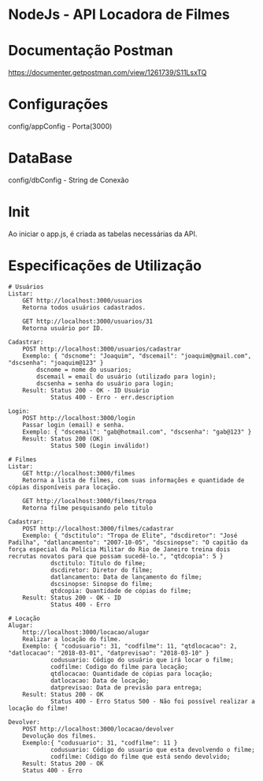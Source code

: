 # NodeJs - API Locadora de Filmes

# Documentação Postman
https://documenter.getpostman.com/view/1261739/S11LsxTQ

# Configurações
config/appConfig - Porta(3000)

# DataBase
config/dbConfig - String de Conexão

# Init
Ao iniciar o app.js, é criada as tabelas necessárias da API.

# Especificações de Utilização

	# Usuários
	Listar:
		GET http://localhost:3000/usuarios
		Retorna todos usuários cadastrados.
	
		GET http://localhost:3000/usuarios/31
		Retorna usuário por ID.
	
	Cadastrar:
		POST http://localhost:3000/usuarios/cadastrar
		Exemplo: { "dscnome": "Joaquim", "dscemail": "joaquim@gmail.com", "dscsenha": "joaquim@123" }
			dscnome = nome do usuarios;
			dscemail = email do usuário (utilizado para login);
			dscsenha = senha do usuário para login;
		Result: Status 200 - OK - ID Usuário 
				Status 400 - Erro - err.description
		
	Login:
		POST http://localhost:3000/login
		Passar login (email) e senha.
		Exemplo: { "dscemail": "gab@hotmail.com", "dscsenha": "gab@123" }
		Result: Status 200 (OK) 
				Status 500 (Login inválido!)
				
	# Filmes
	Listar:
		GET http://localhost:3000/filmes
		Retorna a lista de filmes, com suas informações e quantidade de cópias disponíveis para locação.
		
		GET http://localhost:3000/filmes/tropa
		Retorna filme pesquisando pelo titulo

	Cadastrar:
		POST http://localhost:3000/filmes/cadastrar
		Exemplo: { "dsctitulo": "Tropa de Elite", "dscdiretor": "José Padilha", "datlancamento": "2007-10-05", "dscsinopse": "O capitão da força especial da Polícia Militar do Rio de Janeiro treina dois recrutas novatos para que possam sucedê-lo.", "qtdcopia": 5 }
				dsctitulo: Título do filme;
				dscdiretor: Diretor do filme;
				datlancamento: Data de lançamento do filme;
				dscsinopse: Sinopse do filme;
				qtdcopia: Quantidade de cópias do filme;
		Result: Status 200 - OK - ID 
				Status 400 - Erro
				
	# Locação
	Alugar:
		http://localhost:3000/locacao/alugar
		Realizar a locação do filme.
		Exemplo: { "codusuario": 31, "codfilme": 11, "qtdlocacao": 2, "datlocacao": "2018-03-01", "datprevisao": "2018-03-10" }
				codusuario: Código do usuário que irá locar o filme;
				codfilme: Codigo do filme para locação;
				qtdlocacao: Quantidade de cópias para locação;
				datlocacao: Data de locação;
				datprevisao: Data de previsão para entrega;
		Result: Status 200 - OK 
				Status 400 - Erro Status 500 - Não foi possível realizar a locação do filme!

	Devolver:
		POST http://localhost:3000/locacao/devolver
		Devolução dos filmes.
		Exemplo:{ "codusuario": 31, "codfilme": 11 }
				codusuario: Código do usuario que esta devolvendo o filme;
				codfilme: Código do filme que está sendo devolvido;
		Result: Status 200 - OK 
		Status 400 - Erro